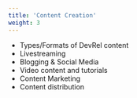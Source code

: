 ```yaml
---
title: 'Content Creation'
weight: 3
---
```


- Types/Formats of DevRel content
- Livestreaming
- Blogging & Social Media
- Video content and tutorials
- Content Marketing
- Content distribution
